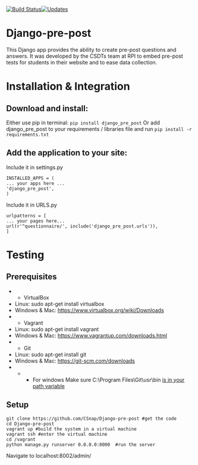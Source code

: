 [![Build Status](https://travis-ci.org/CSDTs/Django-pre-post.svg?branch=master)](https://travis-ci.org/CSDTs/Django-pre-post)[![Updates](https://pyup.io/repos/github/CSDTs/Django-pre-post/shield.svg)](https://pyup.io/repos/github/CSDTs/Django-pre-post/)


# Django-pre-post
This Django app provides the ability to create pre-post questions and answers. It was developed by the CSDTs team at RPI to embed pre-post tests for students in their website and to ease data collection.

# Installation & Integration

## Download and install:
Either use pip in terminal: `pip install django_pre_post`
Or add django_pre_post to your requirements / libraries file and run `pip install -r requirements.txt`

## Add the application to your site:
Include it in settings.py
```
INSTALLED_APPS = (
... your apps here ...
'django_pre_post',
)
```
Include it in URLS.py
```
urlpatterns = [
... your pages here...
url(r'^questionnaire/', include('django_pre_post.urls')),
]
```
# Testing

## Prerequisites
* * VirtualBox
* Linux: sudo apt-get install virtualbox
* Windows & Mac: https://www.virtualbox.org/wiki/Downloads
* * Vagrant
* Linux: sudo apt-get install vagrant
* Windows & Mac: https://www.vagrantup.com/downloads.html
* * Git
* Linux: sudo apt-get install git
* Windows & Mac: https://git-scm.com/downloads
* * * For windows Make sure C:\Program Files\Git\usr\bin [is in your path variable](http://www.computerhope.com/issues/ch000549.htm)

## Setup
```shell
git clone https://github.com/CSnap/Django-pre-post #get the code
cd Django-pre-post
vagrant up #build the system in a virtual machine
vagrant ssh #enter the virtual machine
cd /vagrant
python manage.py runserver 0.0.0.0:8000  #run the server
```
Navigate to localhost:8002/admin/
